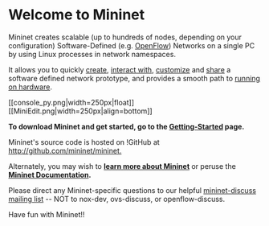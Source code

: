 **Welcome to Mininet**
=======================

Mininet creates scalable (up to hundreds of nodes, depending on your configuration) Software-Defined (e.g. [OpenFlow](Http://Openflow.Org/)) Networks on a single PC by using Linux processes in network namespaces.

It allows you to quickly [create](Mininet-Sample-Workflow#Creating_a_Network), [interact with](MininetSampleWorkflow#Interacting_with_a_Network), [customize](MininetSampleWorkflow#Customizing_a_Network) and [share](MininetSampleWorkflow#Sharing_a_Network) a software defined network prototype, and provides a smooth path to [running on hardware](MininetSampleWorkflow#Running_on_Hardware).

[[console_py.png|width=250px|float]][[MiniEdit.png|width=250px|align=bottom]]  

<!-- BL: not sure about this stuff: 
As a "network laboratory on a laptop", Mininet can run full Unix network applications, and includes a CLI and API for creating and interacting with the virtual network.
><cite>>> <span style="color: #6495ed;">Ready to get going? Jump to the [GettingStarted](Getting-Started) page.</span></cite>
-->

**To download Mininet and get started, go to the [Getting-Started](Getting-Started) page.**

Mininet's source code is hosted on !GitHub at <http://github.com/mininet/mininet.>

Alternately, you may wish to **[learn more about Mininet](Learn-More)** or peruse the **[Mininet Documentation](Documentation).**

Please direct any Mininet-specific questions to our helpful [mininet-discuss mailing list](https://mailman.stanford.edu/mailman/listinfo/mininet-discuss) -- NOT to nox-dev, ovs-discuss, or openflow-discuss.

Have fun with Mininet!!
